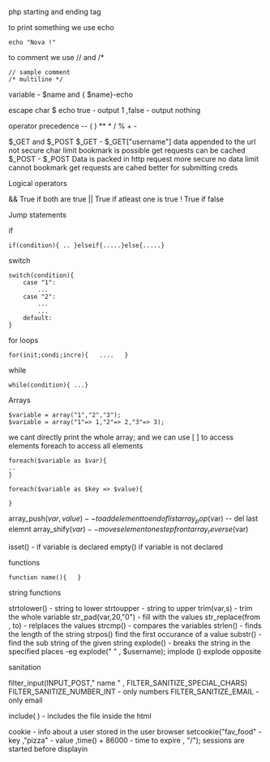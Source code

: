 
php starting and ending tag   <?php  .....      ?>


to print something we use echo 
```
echo "Nova !"
```


to comment we use // and /*
```
// sample comment    
/* multiline */
```


variable - $name  and { $name}-echo

escape char \$
echo true - output 1 ,false - output nothing

operator precedence  --  ( )    **  * / %    + -



$_GET  and $_POST
$_GET -       $_GET["username"]
			data appended to the url
			 not secure
			 char limit
			 bookmark is possible
			 get requests can be cached
$_POST -      $_POST
			 Data is packed in http request
			 more secure
			 no data limit
			 cannot bookmark
			 get requests are cahed
			 better for submitting creds




Logical operators

&&              True if both are true
||                   True if atleast one is true
!                     True if false



Jump statements

if
```
if(condition){ .. }elseif{.....}else{.....}
```


switch
```
switch(condition){
	case "1":
		...
	case "2":
		...
		...
	default:
}
```


for loops

```
for(init;condi;incre){   ....   }
```


while
```
while(condition){ ...}
```




Arrays
```
$variable = array("1","2","3");
$variable = array("1"=> 1,"2"=> 2,"3"=> 3);
```

we cant directly print the whole array; and we can use [ ] to access elements foreach to access all elements
```
foreach($variable as $var){
..
}

foreach($variable as $key => $value){

}
```

 array_push($var, value)  --   to add element to end of list
 array_pop($var) -- del last elemnt
 array_shify($var) -- moves element one step front
array_reverse($var)


isset()  - if variable is declared
empty()   if variable is not declared





functions

```
function name(){   }
```



string functions

strtolower() - string to lower
strtoupper  - string to upper
trim(var,s)  - trim the whole variable
str_pad(var,20,"0")  - fill with the values
str_replace(from , to)  - relplaces the values
strcmp()  - compares the variables
strlen() - finds the length of the string
strpos()  find the first occurance of a value
substr()  - find the sub string of the given string
explode()  - breaks the string in the specified places  -eg explode(" " , $username);
implode () explode opposite


sanitation 

filter_input(INPUT_POST," name " , FILTER_SANITIZE_SPECIAL_CHARS)
FILTER_SANITIZE_NUMBER_INT - only numbers
FILTER_SANITIZE_EMAIL  - only email


include( )  -  includes the file inside the html


cookie  - info about a user stored in the user browser
setcookie("fav_food"     - key    ,"pizza"    - value  ,time()   + 86000  - time to expire , "/");
sessions are started before displayin